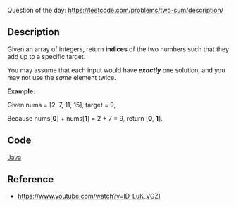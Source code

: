 Question of the day: https://leetcode.com/problems/two-sum/description/

## Description ##

Given an array of integers, return **indices** of the two numbers such that they add up to a specific target.

You may assume that each input would have **_exactly_** one solution, and you may not use the _same_ element twice.

**Example:**

Given nums = \[2, 7, 11, 15\], target = 9,

Because nums\[**0**\] \+ nums\[**1**\] = 2 + 7 = 9,
return \[**0**, **1**\].

## Code ##
[Java](./Solution1.java)

## Reference ##
- https://www.youtube.com/watch?v=lD-LuK_VGZI



